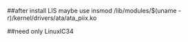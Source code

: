 ##after install LIS maybe use
insmod /lib/modules/$(uname -r)/kernel/drivers/ata/ata_piix.ko

##need only LinuxIC34
